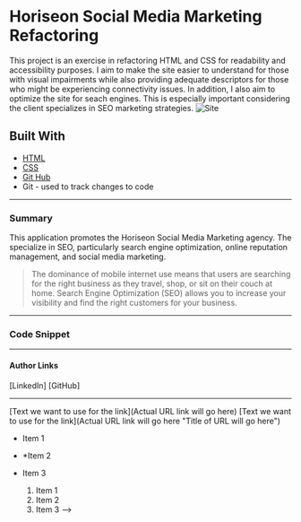 # Horiseon Social Media Marketing Refactoring
This project is an exercise in refactoring HTML and CSS for readability and accessibility purposes. I aim to make the site easier to understand for those with visual impairments while also providing adequate descriptors for those who might be experiencing connectivity issues. In addition, I also aim to optimize the site for seach engines. This is especially important considering the client specializes in SEO marketing strategies.
![Site](images/digital-marketing-meeting.jpg)

## **Built With**
* [HTML](https://developer.mozilla.org/en-US/docs/Web/HTML)
* [CSS](https://developer.mozilla.org/en-US/docs/Web/CSS)
* [Git Hub](https://github.com/)
*  Git - used to track changes to code
______________________________________________________________________________
  
### **Summary**
This application promotes the Horiseon Social Media Marketing agency. The specialize in SEO, particularly search engine optimization, online reputation management, and social media marketing. 

>The dominance of mobile internet use means that users are searching for the right business as they travel, shop, or sit on their couch at home. Search Engine Optimization (SEO) allows you to increase your visibility and find the right customers for your business.

______________________________________________________________________________

### **Code Snippet**




______________________________________________________________________________


#### **Author Links**
[LinkedIn]
[GitHub]

______________________________________________________________________________

<!-- ##### Heading 6

*This text* is italic

**This text** is bold 

~~This text~~ is strikethrough

<This is a quote>

--- Horizontel Rule

>This is a quote

<!-- The following is for links. You'll need this for links on Bootcamp -->

[Text we want to use for the link](Actual URL link will go here)
[Text we want to use for the link](Actual URL link will go here "Title of URL will go here")

<!-- UL -->
* Item 1
* *Item 2
* Item 3
  
  <!-- OL -->
  1. Item 1
  2. Item 2
  3. Item 3 -->
   